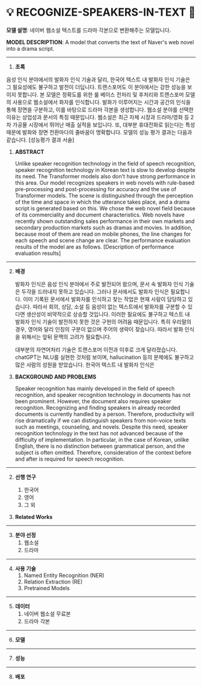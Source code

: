# 💡 RECOGNIZE-SPEAKERS-IN-TEXT 📄

**모델 설명**: 네이버 웹소설 텍스트를 드라마 각본으로 변환해주는 모델입니다. 

**MODEL DESCRIPTION**: A model that converts the text of Naver's web novel into a drama script.

---
1. **초록**

  음성 인식 분야에서의 발화자 인식 기술과 달리, 한국어 텍스트 내 발화자 인식 기술은 그 필요성에도 불구하고 발전이 더딥니다. 트랜스포머도 이 분야에서는 강한 성능을 보이지 못합니다. 본 모델은 정확도를 위한 룰 베이스 전처리 및 후처리와 트랜스포머 모델의 사용으로 웹소설에서 화자를 인식합니다. 발화가 이루어지는 시간과 공간의 인식을 통해 장면을 구분하고, 이를 바탕으로 드라마 각본을 생성합니다. 웹소설 분야를 선택한 이유는 상업성과 문서의 특징 때문입니다. 웹소설은 최근 자체 시장과 드라마/영화 등 2차 가공물 시장에서 뛰어난 매출 실적을 보입니다. 또, 대부분 휴대전화로 읽는다는 특성 때문에 발화와 장면 전환마다의 줄바꿈이 명확합니다. 모델의 성능 평가 결과는 다음과 같습니다. [성능평가 결과 서술]

1. **ABSTRACT**

   Unlike speaker recognition technology in the field of speech recognition, speaker recognition technology in Korean text is slow to develop despite its need. The Transformer models also don't have strong performance in this area. Our model recognizes speakers in web novels with rule-based pre-processing and post-processing for accuracy and the use of Transformer models. The scene is distinguished through the perception of the time and space in which the utterance takes place, and a drama script is generated based on this. We chose the web novel field because of its commerciality and document characteristics. Web novels have recently shown outstanding sales performance in their own markets and secondary production markets such as dramas and movies. In addition, because most of them are read on mobile phones, the line changes for each speech and scene change are clear. The performance evaluation results of the model are as follows. [Description of performance evaluation results]
   
---
2. **배경**
   
   발화자 인식은 음성 인식 분야에서 주로 발전되어 왔으며, 문서 속 발화자 인식 기술은 두각을 드러내지 못하고 있습니다. 그러나 문서에서도 발화자 인식은 필요합니다. 이미 기록된 문서에서 발화자를 인식하고 찾는 작업은 현재 사람이 담당하고 있습니다. 따라서 회의, 상담, 소설 등 음성이 없는 텍스트에서 발화자를 구분할 수 있다면 생산성이 비약적으로 상승할 것입니다. 이러한 필요에도 불구하고 텍스트 내 발화자 인식 기술이 발전하지 못한 것은 구현의 어려움 때문입니다. 특히 우리말의 경우, 영어와 달리 인칭의 구분이 없으며 주어의 생략이 잦습니다. 따라서 발화 인식을 위해서는 앞뒤 문맥의 고려가 필요합니다.
   
   대부분의 자연어처리 기술은 트랜스포머 이전과 이후로 크게 달라졌습니다. chatGPT는 NLU를 실현한 것처럼 보이며, hallucination 등의 문제에도 불구하고 많은 사람의 성원을 받았습니다. 한국어 텍스트 내 발화자 인식은 



2. **BACKGROUND AND PROBLEMS**
     
   Speaker recognition has mainly developed in the field of speech recognition, and speaker recognition technology in documents has not been prominent. However, the document also requires speaker recognition. Recognizing and finding speakers in already recorded documents is currently handled by a person. Therefore, productivity will rise dramatically if we can distinguish speakers from non-voice texts such as meetings, counseling, and novels. Despite this need, speaker recognition technology in the text has not advanced because of the difficulty of implementation. In particular, in the case of Korean, unlike English, there is no distinction between grammatical person, and the subject is often omitted. Therefore, consideration of the context before and after is required for speech recognition.
   
---
 2. **선행 연구**
    1. 한국어
    2. 영어
    3. 그 외
   
  2. **Related Works**
---
 3. **분야 선정**
    1. 웹소설
    2. 드라마
   
---
 4. **사용 기술**
    1. Named Entity Recognition (NER)
    2. Relation Extraction (RE)
    3. Pretrained Models
   
---
 5. **데이터**
    1. 네이버 웹소설 무료본
    2. 드라마 각본
---
 6. **모델**

---
 7. **성능**

---
 8. **배포**
